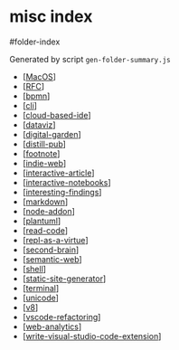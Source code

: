 misc index
===
#folder-index

Generated by script `gen-folder-summary.js`

- [[MacOS]]
- [[RFC]]
- [[bpmn]]
- [[cli]]
- [[cloud-based-ide]]
- [[dataviz]]
- [[digital-garden]]
- [[distill-pub]]
- [[footnote]]
- [[indie-web]]
- [[interactive-article]]
- [[interactive-notebooks]]
- [[interesting-findings]]
- [[markdown]]
- [[node-addon]]
- [[plantuml]]
- [[read-code]]
- [[repl-as-a-virtue]]
- [[second-brain]]
- [[semantic-web]]
- [[shell]]
- [[static-site-generator]]
- [[terminal]]
- [[unicode]]
- [[v8]]
- [[vscode-refactoring]]
- [[web-analytics]]
- [[write-visual-studio-code-extension]]
<!--end-generated-->



[//begin]: # "Autogenerated link references for markdown compatibility"
[MacOS]: misc/MacOS "MacOS"
[RFC]: misc/RFC "Request For Comments"
[bpmn]: misc/bpmn "Business Process Model And Notation"
[cli]: misc/cli "CLI"
[cloud-based-ide]: misc/cloud-based-ide "cloud-based-ide"
[dataviz]: misc/dataviz "Data Visualization"
[digital-garden]: misc/digital-garden "Digital Garden"
[distill-pub]: misc/distill-pub "Distill.pub"
[footnote]: misc/footnote "Footnote - 脚注"
[indie-web]: misc/indie-web "Indie Web"
[interactive-article]: misc/interactive-article "Interactive Article - 交互文章"
[interactive-notebooks]: misc/interactive-notebooks "Interactive Notebooks"
[interesting-findings]: misc/interesting-findings "Interesting findings"
[markdown]: misc/markdown "Markdown"
[node-addon]: misc/node-addon "Node Addon"
[plantuml]: misc/plantuml "Plantuml"
[read-code]: misc/read-code "Read Code"
[repl-as-a-virtue]: misc/repl-as-a-virtue "repl-as-a-virtue"
[second-brain]: misc/second-brain "Second Brain"
[semantic-web]: misc/semantic-web "Semantic Web"
[shell]: misc/shell "shell"
[static-site-generator]: misc/static-site-generator "Static Site Generator"
[terminal]: misc/terminal "Terminal"
[unicode]: misc/unicode "Unicode"
[v8]: misc/v8 "v8"
[vscode-refactoring]: misc/vscode-refactoring "VSCode Refactoring"
[web-analytics]: misc/web-analytics "Web Analytics"
[write-visual-studio-code-extension]: misc/write-visual-studio-code-extension "Write Visual Studio Code Extension"
[//end]: # "Autogenerated link references"